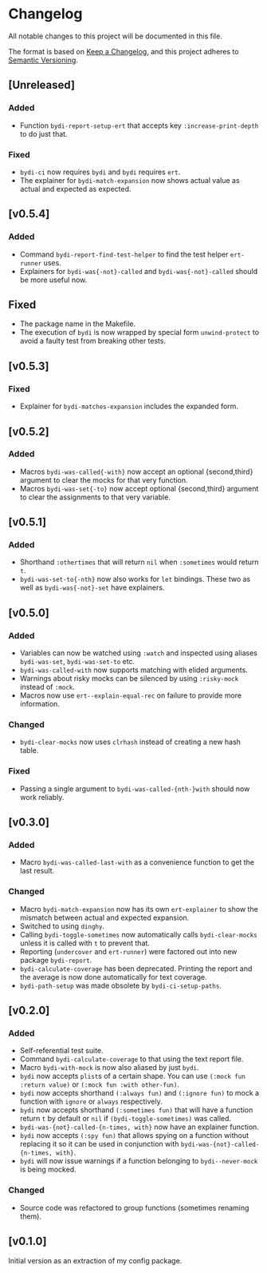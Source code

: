 # Changelog

All notable changes to this project will be documented in this file.

The format is based on [Keep a Changelog](https://keepachangelog.com/en/1.0.0/),
and this project adheres to [Semantic Versioning](https://semver.org/spec/v2.0.0.html).

## [Unreleased]

### Added

- Function `bydi-report-setup-ert` that accepts key
  `:increase-print-depth` to do just that.

### Fixed

- `bydi-ci` now requires `bydi` and `bydi` requires `ert`.
- The explainer for `bydi-match-expansion` now shows actual value as
  actual and expected as expected.

## [v0.5.4]

### Added

- Command `bydi-report-find-test-helper` to find the test helper
  `ert-runner` uses.
- Explainers for `bydi-was{-not}-called` and `bydi-was{-not}-called`
  should be more useful now.

## Fixed

- The package name in the Makefile.
- The execution of `bydi` is now wrapped by special form
  `unwind-protect` to avoid a faulty test from breaking other tests.

## [v0.5.3]

### Fixed

- Explainer for `bydi-matches-expansion` includes the expanded form.

## [v0.5.2]

### Added

- Macros `bydi-was-called{-with}` now accept an optional
  {second,third} argument to clear the mocks for that very function.
- Macros `bydi-was-set{-to}` now accept optional {second,third}
  argument to clear the assignments to that very variable.

## [v0.5.1]

### Added

- Shorthand `:othertimes` that will return `nil` when `:sometimes`
  would return `t`.
- `bydi-was-set-to{-nth}` now also works for `let` bindings. These two
  as well as `bydi-was{-not}-set` have explainers.

## [v0.5.0]

### Added

- Variables can now be watched using `:watch` and inspected using
  aliases `bydi-was-set`, `bydi-was-set-to` etc.
- `bydi-was-called-with` now supports matching with elided arguments.
- Warnings about risky mocks can be silenced by using `:risky-mock`
  instead of `:mock`.
- Macros now use `ert--explain-equal-rec` on failure to provide more
  information.

### Changed

- `bydi-clear-mocks` now uses `clrhash` instead of creating a new hash
  table.

### Fixed

- Passing a single argument to `bydi-was-called-{nth-}with` should now
  work reliably.

## [v0.3.0]

### Added

- Macro `bydi-was-called-last-with` as a convenience function to get
  the last result.

### Changed

- Macro `bydi-match-expansion` now has its own `ert-explainer` to show
  the mismatch between actual and expected expansion.
- Switched to using `dinghy`.
- Calling `bydi-toggle-sometimes` now automatically calls
  `bydi-clear-mocks` unless it is called with `t` to prevent that.
- Reporting (`undercover` and `ert-runner`) were factored out into new
  package `bydi-report`.
- `bydi-calculate-coverage` has been deprecated. Printing the report
  and the average is now done automatically for text coverage.
- `bydi-path-setup` was made obsolete by `bydi-ci-setup-paths`.

## [v0.2.0]

### Added

- Self-referential test suite.
- Command `bydi-calculate-coverage` to that using the text report file.
- Macro `bydi-with-mock` is now also aliased by just `bydi`.
- `bydi` now accepts `plist`s of a certain shape. You can use `(:mock
  fun :return value)` or `(:mock fun :with other-fun)`.
- `bydi` now accepts shorthand `(:always fun)` and `(:ignore fun)` to
  mock a function with `ignore` or `always` respectively.
- `bydi` now accepts shorthand `(:sometimes fun)` that will have a
  function return `t` by default or `nil` if `(bydi-toggle-sometimes)`
  was called.
- `bydi-was-{not}-called-{n-times, with}` now have an explainer
  function.
- `bydi` now accepts `(:spy fun)` that allows spying on a function
  without replacing it so it can be used in conjunction with
  `bydi-was-{not}-called-{n-times, with}`.
- `bydi` will now issue warnings if a function belonging to
  `bydi--never-mock` is being mocked.

### Changed

- Source code was refactored to group functions (sometimes renaming them).

## [v0.1.0]

Initial version as an extraction of my config package.
